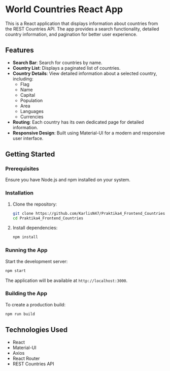 # World Countries React App

This is a React application that displays information about countries from the REST Countries API. 
The app provides a search functionality, detailed country information, and pagination for better user experience.

## Features

- **Search Bar**: Search for countries by name.
- **Country List**: Displays a paginated list of countries.
- **Country Details**: View detailed information about a selected country, including:
  - Flag
  - Name
  - Capital
  - Population
  - Area
  - Languages
  - Currencies
- **Routing**: Each country has its own dedicated page for detailed information.
- **Responsive Design**: Built using Material-UI for a modern and responsive user interface.

## Getting Started

### Prerequisites

Ensure you have Node.js and npm installed on your system.

### Installation

1. Clone the repository:
   ```bash
   git clone https://github.com/KarlisN47/Praktika4_Frontend_Countries.git
   cd Praktika4_Frontend_Countries
   ```

2. Install dependencies:
   ```bash
   npm install
   ```

### Running the App

Start the development server:
```bash
npm start
```

The application will be available at `http://localhost:3000`.

### Building the App

To create a production build:
```bash
npm run build
```

## Technologies Used

- React
- Material-UI
- Axios
- React Router
- REST Countries API
